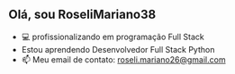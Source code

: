 ## Olá, sou RoseliMariano38
- 💻 profissionalizando em programação Full Stack
- Estou aprendendo Desenvolvedor Full Stack Python
- 📫 Meu email de contato: roseli.mariano26@gmail.com


